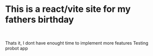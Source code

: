 <h1> This is a react/vite site for my fathers birthday </h1>
<br>
<p> Thats it, I dont have enought time to implement more features
Testing probot app
